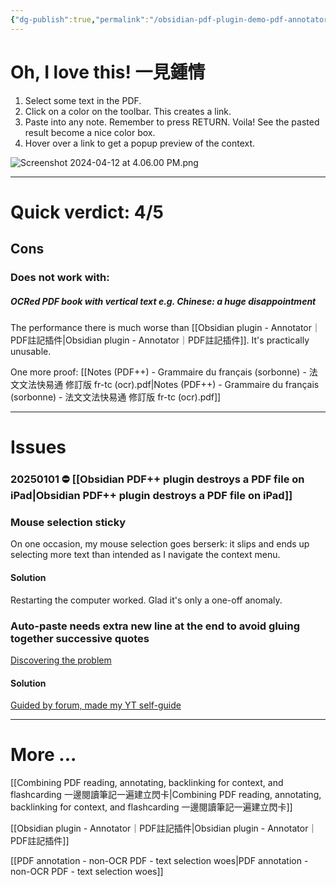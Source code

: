 ```yaml
---
{"dg-publish":true,"permalink":"/obsidian-pdf-plugin-demo-pdf-annotator/","noteIcon":"2"}
---
```


# Oh, I love this! 一見鍾情

1. Select some text in the PDF.
2. Click on a color on the toolbar. This creates a link.
3. Paste into any note. Remember to press RETURN. Voila! See the pasted result become a nice color box.
4. Hover over a link to get a popup preview of the context.

![Screenshot 2024-04-12 at 4.06.00 PM.png](/img/user/_attachments/_OB/Screenshot%202024-04-12%20at%204.06.00%20PM.png)

---
# Quick verdict: 4/5

## Cons

### Does not work with:
##### OCRed PDF book with vertical text e.g. Chinese: a huge disappointment

The performance there is much worse than [[Obsidian plugin - Annotator｜PDF註記插件\|Obsidian plugin - Annotator｜PDF註記插件]]. It's practically unusable.

One more proof: [[Notes (PDF++) - Grammaire du français (sorbonne) - 法文文法快易通 修訂版 fr-tc (ocr).pdf\|Notes (PDF++) - Grammaire du français (sorbonne) - 法文文法快易通 修訂版 fr-tc (ocr).pdf]]

---
# Issues

### 20250101 ⛔️ [[Obsidian PDF++ plugin destroys a PDF file on iPad\|Obsidian PDF++ plugin destroys a PDF file on iPad]]

### Mouse selection sticky

On one occasion, my mouse selection goes berserk: it slips and ends up selecting more text than intended as I navigate the context menu.
#### Solution

Restarting the computer worked. Glad it's only a one-off anomaly.

### Auto-paste needs extra new line at the end to avoid gluing together successive quotes

[Discovering the problem](https://youtu.be/xHqdvPhKyOM)

#### Solution

[Guided by forum, made my YT self-guide](https://youtu.be/e21eHBgthQE)

---
# More ...

[[Combining PDF reading, annotating, backlinking for context, and flashcarding 一邊閱讀筆記一遍建立閃卡\|Combining PDF reading, annotating, backlinking for context, and flashcarding 一邊閱讀筆記一遍建立閃卡]]

[[Obsidian plugin - Annotator｜PDF註記插件\|Obsidian plugin - Annotator｜PDF註記插件]]

[[PDF annotation - non-OCR PDF - text selection woes\|PDF annotation - non-OCR PDF - text selection woes]]
